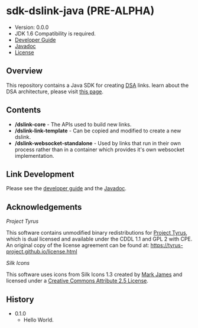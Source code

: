 # sdk-dslink-java (PRE-ALPHA)

* Version: 0.0.0
* JDK 1.6 Compatibility is required.
* [Developer Guide](https://iot-dsa-v2.github.io/sdk-dslink-java/DeveloperGuide)
* [Javadoc](https://iot-dsa-v2.github.io/sdk-dslink-java/javadoc/)
* [License](https://en.wikipedia.org/wiki/ISC_license)


## Overview

This repository contains a Java SDK for creating [DSA](http://iot-dsa.org) links.
learn about the DSA architecture, please visit [this page](http://iot-dsa.org/get-started/how-dsa-works).

## Contents

  - **/dslink-core** - The APIs used to build new links.
  - **/dslink-link-template** - Can be copied and modified to create a new dslink.
  - **/dslink-websocket-standalone** - Used by links that run in their own process rather
    than in a container which provides it's own websocket implementation.
    
## Link Development

Please see the [developer guide](https://iot-dsa-v2.github.io/sdk-dslink-java/DeveloperGuide) and 
the [Javadoc](https://iot-dsa-v2.github.io/sdk-dslink-java/javadoc/).

## Acknowledgements

_Project Tyrus_

This software contains unmodified binary redistributions for 
[Project Tyrus](https://tyrus-project.github.io/), which is dual licensed 
and available under the CDDL 1.1 and GPL 2 with CPE.  An original copy of the license 
agreement can be found at: https://tyrus-project.github.io/license.html

_Silk Icons_

This software uses icons from Silk Icons 1.3 created by 
[Mark James](http://www.famfamfam.com/lab/icons/silk/) and licensed 
under a [Creative Commons Attribute 2.5 License](http://creativecommons.org/licenses/by/2.5/).

## History

* 0.1.0
  - Hello World.
